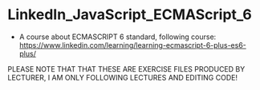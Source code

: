 # LinkedIn_JavaScript_ECMAScript_6

- A course about ECMASCRIPT 6 standard, following course: https://www.linkedin.com/learning/learning-ecmascript-6-plus-es6-plus/ 

PLEASE NOTE THAT THAT THESE ARE EXERCISE FILES PRODUCED BY LECTURER, I AM ONLY FOLLOWING LECTURES AND EDITING CODE!

